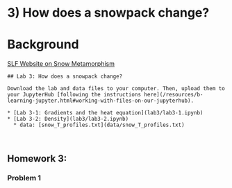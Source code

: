 # 3) How does a snowpack change?

# Background
[SLF Website on Snow Metamorphism](https://www.slf.ch/en/snow/snow-as-a-material/snow-metamorphism.html)

```note
## Lab 3: How does a snowpack change?

Download the lab and data files to your computer. Then, upload them to your JupyterHub [following the instructions here](/resources/b-learning-jupyter.html#working-with-files-on-our-jupyterhub).

* [Lab 3-1: Gradients and the heat equation](lab3/lab3-1.ipynb)
* [Lab 3-2: Density](lab3/lab3-2.ipynb)
  * data: [snow_T_profiles.txt](data/snow_T_profiles.txt)



```

## Homework 3: 

### Problem 1


